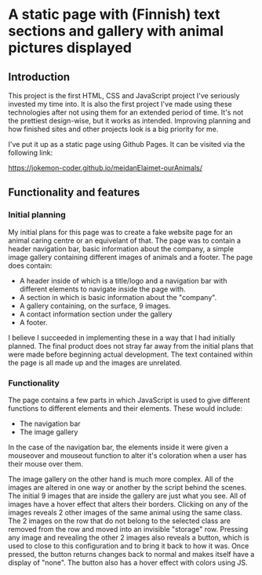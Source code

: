 # A static page with (Finnish) text sections and gallery with animal pictures displayed

## Introduction
<p>
  This project is the first HTML, CSS and JavaScript project I've seriously invested my time into. It is also the first project I've made using these technologies after not using them for an extended period of time. It's not the prettiest design-wise, but it works as intended. Improving planning and how finished sites and other projects look is a big priority for me. 
</p>
<p>
  I've put it up as a static page using Github Pages. It can be visited via the following link:

  https://jokemon-coder.github.io/meidanElaimet-ourAnimals/
</p>

## Functionality and features

### Initial planning
<p>
  My initial plans for this page was to create a fake website page for an animal caring centre or an equivelant of that. The page was to contain a header navigation bar,   basic information about the company, a simple image gallery containing different images of animals and a footer. 
  The page does contain:

  - A header inside of which is a title/logo and a navigation bar with different elements to navigate inside the page with.
  - A section in which is basic information about the "company".
  - A gallery containing, on the surface, 9 images. 
  - A contact information section under the gallery
  - A footer. 
  
</p>
<p>
  I believe I succeeded in implementing these in a way that I had initially planned. The final product does not stray far away from the initial plans that were made
  before beginning actual development. The text contained within the page is all made up and the images are unrelated. 
</p>

### Functionality
<p>
  The page contains a few parts in which JavaScript is used to give different functions to different elements and their elements. These would include:
  
  - The navigation bar
  - The image gallery
</p>
<p>
  In the case of the navigation bar, the elements inside it were given a mouseover and mouseout function to alter it's coloration when a user has their mouse over them.
</p>
<p>
   The image gallery on the other hand is much more complex. All of the images are altered in one way or another by the script behind the scenes. The initial 9 images that are inside the gallery are just what you see. All of images have a hover effect that alters their borders. Clicking on any of the images reveals 2 other images of the same animal using the same class. The 2 images on the row that do not belong to the selected class are removed from the row and moved into an invisible "storage" row. Pressing any image and revealing the other 2 images also reveals a button, which is used to close to this configuration and to bring it back to how it was. Once pressed, the button returns changes back to normal and makes itself have a display of "none". The button also has a hover effect with colors using JS. 
</p>
